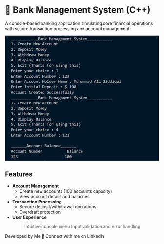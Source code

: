 # 🏦 Bank Management System (C++)

A console-based banking application simulating core financial operations with secure transaction processing and account management.

![Terminal Demo Screenshot](image.png) <!-- Add your screenshot here -->

##  Features

- **Account Management**
  - Create new accounts (100 accounts capacity)
  - View account details and balances
- **Transaction Processing**
  - Secure deposit/withdrawal operations
  - Overdraft protection
- **User Experience**
  > Intuitive console menu
  > Input validation and error handling
 
Developed by Me
🔗 Connect with me on LinkedIn
